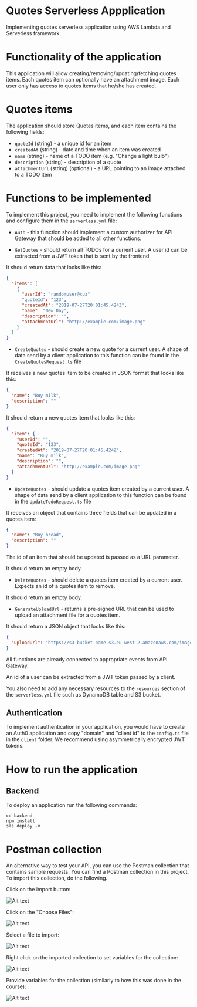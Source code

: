# Quotes Serverless Appplication

Implementing quotes serverless application using AWS Lambda and Serverless framework. 

# Functionality of the application

This application will allow creating/removing/updating/fetching quotes items. Each quotes item can optionally have an attachment image. Each user only has access to quotes items that he/she has created.

# Quotes items

The application should store Quotes items, and each item contains the following fields:

* `quoteId` (string) - a unique id for an item
* `createdAt` (string) - date and time when an item was created
* `name` (string) - name of a TODO item (e.g. "Change a light bulb")
* `description` (string) - description of a quote
* `attachmentUrl` (string) (optional) - a URL pointing to an image attached to a TODO item

# Functions to be implemented

To implement this project, you need to implement the following functions and configure them in the `serverless.yml` file:

* `Auth` - this function should implement a custom authorizer for API Gateway that should be added to all other functions.

* `GetQuotes` - should return all TODOs for a current user. A user id can be extracted from a JWT token that is sent by the frontend

It should return data that looks like this:

```json
{
  "items": [
    {
      "userId": "randomuser@xuz"
      "quoteId": "123",
      "createdAt": "2019-07-27T20:01:45.424Z",
      "name": "New Day",
      "description": "",
      "attachmentUrl": "http://example.com/image.png"
    }
  ]
}
```

* `CreateQuotes` - should create a new quote for a current user. A shape of data send by a client application to this function can be found in the `CreateQuotesRequest.ts` file

It receives a new quotes item to be created in JSON format that looks like this:

```json
{
  "name": "Buy milk",
  "description": ""
}
```

It should return a new quotes item that looks like this:

```json
{
  "item": {
    "userId": "",
    "quoteId": "123",
    "createdAt": "2019-07-27T20:01:45.424Z",
    "name": "Buy milk",
    "description": "",
    "attachmentUrl": "http://example.com/image.png"
  }
}
```

* `UpdateQuotes` - should update a quotes item created by a current user. A shape of data send by a client application to this function can be found in the `UpdateTodoRequest.ts` file

It receives an object that contains three fields that can be updated in a quotes item:

```json
{
  "name": "Buy bread",
  "description": ""
}
```

The id of an item that should be updated is passed as a URL parameter.

It should return an empty body.

* `DeleteQuotes` - should delete a quotes item created by a current user. Expects an id of a quotes item to remove.

It should return an empty body.

* `GenerateUploadUrl` - returns a pre-signed URL that can be used to upload an attachment file for a quotes item.

It should return a JSON object that looks like this:

```json
{
  "uploadUrl": "https://s3-bucket-name.s3.eu-west-2.amazonaws.com/image.png"
}
```

All functions are already connected to appropriate events from API Gateway.

An id of a user can be extracted from a JWT token passed by a client.

You also need to add any necessary resources to the `resources` section of the `serverless.yml` file such as DynamoDB table and S3 bucket.


## Authentication

To implement authentication in your application, you would have to create an Auth0 application and copy "domain" and "client id" to the `config.ts` file in the `client` folder. We recommend using asymmetrically encrypted JWT tokens.

# How to run the application

## Backend

To deploy an application run the following commands:

```
cd backend
npm install
sls deploy -v
```

# Postman collection

An alternative way to test your API, you can use the Postman collection that contains sample requests. You can find a Postman collection in this project. To import this collection, do the following.

Click on the import button:

![Alt text](images/import-collection-1.png?raw=true "Image 1")


Click on the "Choose Files":

![Alt text](images/import-collection-2.png?raw=true "Image 2")


Select a file to import:

![Alt text](images/import-collection-3.png?raw=true "Image 3")


Right click on the imported collection to set variables for the collection:

![Alt text](images/import-collection-4.png?raw=true "Image 4")

Provide variables for the collection (similarly to how this was done in the course):

![Alt text](images/import-collection-5.png?raw=true "Image 5")
